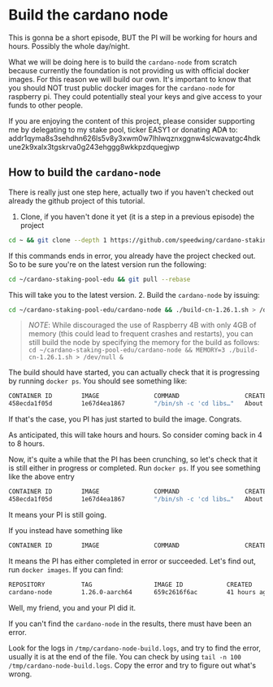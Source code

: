# Build the cardano node

This is gonna be a short episode, BUT the PI will be working for hours and hours. Possibly the whole day/night.

What we will be doing here is to build the `cardano-node` from scratch because currently the foundation is not providing 
us with official docker images. For this reason we will build our own. It's important to know that you should NOT trust 
public docker images for the `cardano-node` for raspberry pi. They could potentially steal your keys and give access to your
funds to other people.

If you are enjoying the content of this project, please consider supporting me by delegating to my stake pool, ticker EASY1 or
donating ₳D₳ to: addr1qyma8s3sehdhn626ls5v8y3xwm0w7lhlwqznxggnw4slcwavatgc4hdkune2k9xalx3tgskrva0g243ehggg8wkkpzdquegjwp

## How to build the `cardano-node`

There is really just one step here, actually two if you haven't checked out already the github project of this tutorial.

1. Clone, if you haven't done it yet (it is a step in a previous episode) the project
```bash
cd ~ && git clone --depth 1 https://github.com/speedwing/cardano-staking-pool-edu.git
```
If this commands ends in error, you already have the project checked out. So to be sure you're on the latest version 
run the following:
```bash
cd ~/cardano-staking-pool-edu && git pull --rebase
```
This will take you to the latest version.
2. Build the `cardano-node` by issuing:
```bash
cd ~/cardano-staking-pool-edu/cardano-node && ./build-cn-1.26.1.sh > /dev/null &
````
> *NOTE*: While discouraged the use of Raspberry 4B with only 4GB of memory (this could lead to frequent crashes and restarts), 
> you can still build the node by specifying the memory for the build as follows: 
> `cd ~/cardano-staking-pool-edu/cardano-node && MEMORY=3 ./build-cn-1.26.1.sh > /dev/null &`

The build should have started, you can actually check that it is progressing by running `docker ps`. You should see something like:
```bash
CONTAINER ID        IMAGE               COMMAND                  CREATED              STATUS              PORTS               NAMES
458ecda1f05d        1e67d4ea1867        "/bin/sh -c 'cd libs…"   About a minute ago   Up About a minute                       charming_kilby
```
If that's the case, you PI has just started to build the image. Congrats. 

As anticipated, this will take hours and hours. So consider coming back in 4 to 8 hours.

Now, it's quite a while that the PI has been crunching, so let's check that it is still either in progress or completed.
Run `docker ps`.
If you see something like the above entry
```bash
CONTAINER ID        IMAGE               COMMAND                  CREATED              STATUS              PORTS               NAMES
458ecda1f05d        1e67d4ea1867        "/bin/sh -c 'cd libs…"   About a minute ago   Up About a minute                       charming_kilby
```
It means your PI is still going.

If you instead have something like
```bash
CONTAINER ID        IMAGE               COMMAND                  CREATED              STATUS              PORTS               NAMES
```
It means the PI has either completed in error or succeeded. Let's find out, run `docker images`.
If you can find:
```bash
REPOSITORY          TAG                 IMAGE ID            CREATED             SIZE
cardano-node        1.26.0-aarch64      659c2616f6ac        41 hours ago        3.1GB
```
Well, my friend, you and your PI did it.

If you can't find the `cardano-node` in the results, there must have been an error.

Look for the logs in `/tmp/cardano-node-build.logs`, and try to find the error, usually it is at the end of the file.
You can check by using `tail -n 100 /tmp/cardano-node-build.logs`. Copy the error and try to figure out what's wrong.



